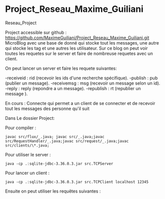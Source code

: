 # Project_Reseau_Maxime_Guiliani

Reseau_Project

Project accessible sur github : https://github.com/MaximeGuiliani/Project_Reseau_Maxime_Guiliani.git
MicroBlog avec une base de donné qui stocke tout les messages, une autre qui stocke les tag et une autres les utilisateur.
Sur ce blog on peut voir toutes les requetes sur le server et faire de nombreuse requetes avec un client.

On peut lancer un server et faire les requete suivantes:

-receiveid : rid (recevoir les ids d'une recherche spécifique).
-publish : pub (publier un message).
-receivemsg : msg (recevoir un message selon un id).
-reply : reply (repondre a un message).
-republish : rt (republier un message ).

En cours :
Connecte qui permet a un client de se connecter et de recevoir tout les messages des personne qu'il suit

Dans Le dossier Project:

Pour compiler :

    javac src/flux/_.java; javac src/_.java;javac src/RequestHandler/_.java;javac src/request/_.java;javac src/clients/\*.java;

Pour utiliser le server :

    java -cp .:sqlite-jdbc-3.36.0.3.jar src.TCPServer

Pour lancer un client :

    java -cp .:sqlite-jdbc-3.36.0.3.jar src.TCPClient localhost 12345

Ensuite on peut utiliser les requêtes suivantes :
